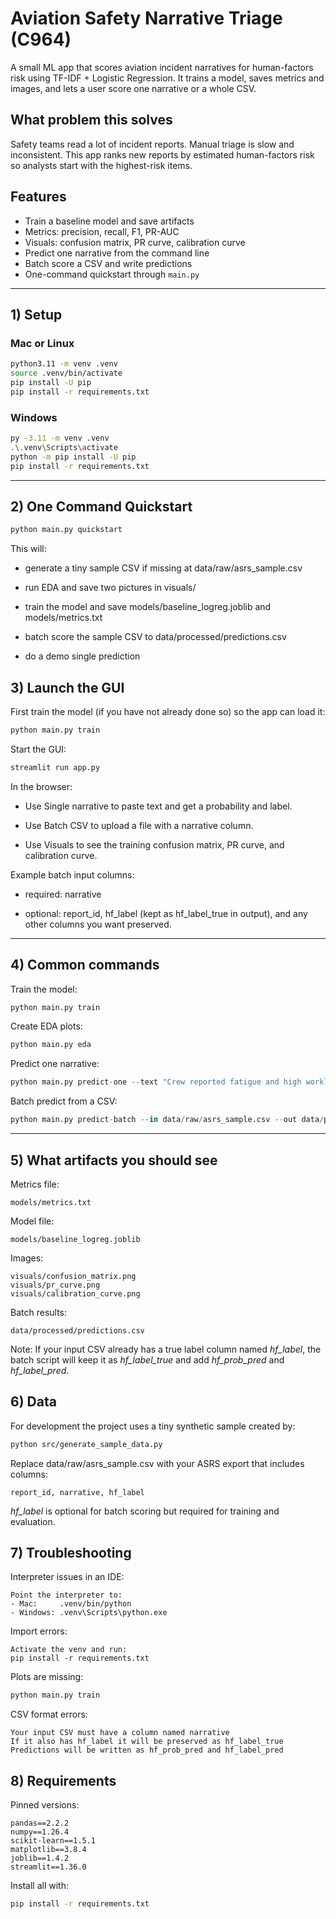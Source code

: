 # Aviation Safety Narrative Triage (C964)

A small ML app that scores aviation incident narratives for human-factors risk using TF-IDF + Logistic Regression. It trains a model, saves metrics and images, and lets a user score one narrative or a whole CSV.

## What problem this solves

Safety teams read a lot of incident reports. Manual triage is slow and inconsistent. This app ranks new reports by estimated human-factors risk so analysts start with the highest-risk items.

## Features

- Train a baseline model and save artifacts  
- Metrics: precision, recall, F1, PR-AUC  
- Visuals: confusion matrix, PR curve, calibration curve  
- Predict one narrative from the command line  
- Batch score a CSV and write predictions  
- One-command quickstart through `main.py`

---

## 1) Setup

### Mac or Linux

```bash
python3.11 -m venv .venv
source .venv/bin/activate
pip install -U pip
pip install -r requirements.txt
```
### Windows

```bash
py -3.11 -m venv .venv
.\.venv\Scripts\activate
python -m pip install -U pip
pip install -r requirements.txt
```
---

## 2) One Command Quickstart

```python
python main.py quickstart
```

This will:

* generate a tiny sample CSV if missing at data/raw/asrs_sample.csv

* run EDA and save two pictures in visuals/

* train the model and save models/baseline_logreg.joblib and models/metrics.txt

* batch score the sample CSV to data/processed/predictions.csv

* do a demo single prediction

## 3) Launch the GUI

First train the model (if you have not already done so) so the app can load it:

```bash
python main.py train
```
Start the GUI:
```bash
streamlit run app.py
```

In the browser:

* Use Single narrative to paste text and get a probability and label.

* Use Batch CSV to upload a file with a narrative column.

* Use Visuals to see the training confusion matrix, PR curve, and calibration curve.

Example batch input columns:

* required: narrative

* optional: report_id, hf_label (kept as hf_label_true in output), and any other columns you want preserved.
---

## 4) Common commands

Train the model:
```python
python main.py train
```

Create EDA plots:
```python
python main.py eda
```

Predict one narrative:
```python
python main.py predict-one --text "Crew reported fatigue and high workload during approach." --threshold 0.5
```

Batch predict from a CSV:
```python
python main.py predict-batch --in data/raw/asrs_sample.csv --out data/processed/predictions.csv --threshold 0.5
```

---


## 5) What artifacts you should see

Metrics file:
```
models/metrics.txt
```

Model file:
```
models/baseline_logreg.joblib
```

Images:
```
visuals/confusion_matrix.png
visuals/pr_curve.png
visuals/calibration_curve.png
```

Batch results:
```
data/processed/predictions.csv
```

Note: If your input CSV already has a true label column named *hf_label*, the batch script will keep it as *hf_label_true* and add *hf_prob_pred* and *hf_label_pred*.

## 6) Data

For development the project uses a tiny synthetic sample created by:
```bash
python src/generate_sample_data.py
```

Replace data/raw/asrs_sample.csv with your ASRS export that includes columns:
```
report_id, narrative, hf_label
```

*hf_label* is optional for batch scoring but required for training and evaluation.

## 7) Troubleshooting

Interpreter issues in an IDE:
```
Point the interpreter to:
- Mac:     .venv/bin/python
- Windows: .venv\Scripts\python.exe
```

Import errors:
```
Activate the venv and run:
pip install -r requirements.txt
```

Plots are missing:
```bash
python main.py train
```

CSV format errors:
```
Your input CSV must have a column named narrative
If it also has hf_label it will be preserved as hf_label_true
Predictions will be written as hf_prob_pred and hf_label_pred
```
## 8) Requirements

Pinned versions:
```
pandas==2.2.2
numpy==1.26.4
scikit-learn==1.5.1
matplotlib==3.8.4
joblib==1.4.2
streamlit==1.36.0
```

Install all with:
```bash
pip install -r requirements.txt
```
